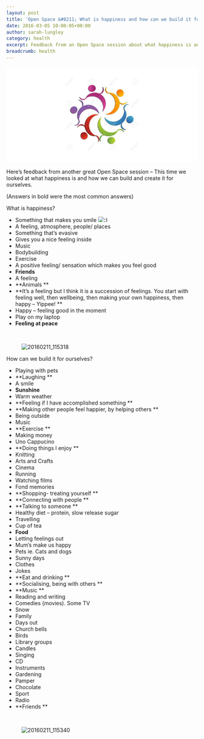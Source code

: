 ```yaml
---
layout: post
title: 'Open Space &#8211; What is happiness and how can we build it for ourselves?'
date: 2016-03-05 10:00:05+00:00
author: sarah-lungley
category: health
excerpt: Feedback from an Open Space session about what happiness is and how we can build and create it for ourselves.
breadcrumb: health
---
```

![Open Space logo](/images/featured/featured-open-space-logo.jpg)

Here&#8217;s feedback from another great Open Space session &#8211; This time we looked at what happiness is and how we can build and create it for ourselves.

(Answers in bold were the most common answers)

What is happiness?

  * Something that makes you smile <img src="http://suffolklibraries.co.uk/wp-includes/images/smilies/simple-smile.png" alt=":)" class="wp-smiley" style="height: 1em; max-height: 1em;" />
  * A feeling, atmosphere, people/ places
  * Something that&#8217;s evasive
  * Gives you a nice feeling inside
  * Music
  * Bodybuilding
  * Exercise
  * A positive feeling/ sensation which makes you feel good
  * **Friends**
  * A feeling
  * **Animals **
  * **It&#8217;s a feeling but I think it is a succession of feelings. You start with feeling well, then wellbeing, then making your own happiness, then happy &#8211; Yippee! **
  * Happy &#8211; feeling good in the moment
  * Play on my laptop
  * **Feeling at peace**

&nbsp;<figure>

<img class="aligncenter" src="http://suffolklibraries.co.uk/wp-content/uploads/2016/03/20160211_115318-1-267x150.jpg" alt="20160211_115318" /></figure>

How can we build it for ourselves?

  * Playing with pets
  * **Laughing **
  * A smile
  * **Sunshine**
  * Warm weather
  * **Feeling if I have accomplished something **
  * **Making other people feel happier, by helping others **
  * Being outside
  * Music
  * **Exercise **
  * Making money
  * Uno Cappucino
  * **Doing things I enjoy **
  * Knitting
  * Arts and Crafts
  * Cinema
  * Running
  * Watching films
  * Fond memories
  * **Shopping- treating yourself **
  * **Connecting with people **
  * **Talking to someone **
  * Healthy diet &#8211; protein, slow release sugar
  * Travelling
  * Cup of tea
  * **Food**
  * Letting feelings out
  * Mum&#8217;s make us happy
  * Pets ie. Cats and dogs
  * Sunny days
  * Clothes
  * Jokes
  * **Eat and drinking **
  * **Socialising, being with others **
  * **Music **
  * Reading and writing
  * Comedies (movies). Some TV
  * Snow
  * Family
  * Days out
  * Church bells
  * Birds
  * Library groups
  * Candles
  * Singing
  * CD
  * Instruments
  * Gardening
  * Pamper
  * Chocolate
  * Sport
  * Radio
  * **Friends **

&nbsp;<figure>

<img class="alignleft" src="http://suffolklibraries.co.uk/wp-content/uploads/2016/03/20160211_115340-1-84x150.jpg" alt="20160211_115340" width="236" height="422" /></figure>
